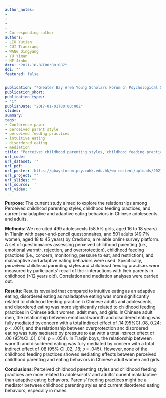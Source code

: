 ```yaml
---
author_notes:
-
-
-
-
- Corresponding author
authors:
- LIU Yutian
- CUI Tianxiang
- WANG Qingyang 
- YU Yiman 
- HE Jinbo
date: "2021-10-09T00:00:00Z"
doi: ""
featured: false


publication: "*Greater Bay Area Young Scholars Forum on Psychological Science*"
publication_short:
publication_types:
- "1"
publishDate: "2017-01-01T00:00:00Z"
slides: 
summary:
tags:
- Conference paper
- perceived parent style
- perceived feeding practices
- intuitive eating
- disordered eating
- mediation
title: "Perceived childhood parenting styles, childhood feeding practices, and current maladaptive and adaptive eating behaviors among Chinese adolescents and adults"
url_code:
url_dataset: ''
url_pdf: 
url_poster: 'https://gbaysforum.psy.cuhk.edu.hk/wp-content/uploads/2021/10/CUHKSZ_Yutian-Liu.pdf'
url_project: ""
url_slides: ""
url_source: ''
url_video: ''
---
```

**Purpose**: The current study aimed to explore the relationships among Perceived childhood parenting styles, childhood feeding practices, and current maladaptive and adaptive eating behaviors in Chinese adolescents and adults.


**Methods**: We recruited 499 adolescents (58.5% girls, aged 16 to 18 years) in Tianjin with paper-and-pencil questionnaires, and 501 adults (49.7% women, aged 18 to 45 years) by Credamo, a reliable online survey platform. A set of questionnaires assessing perceived childhood parenting (i.e., emotional warmth, rejection, and overprotection), childhood feeding practices (i.e., concern, monitoring, pressure to eat, and restriction), and maladaptive and adaptive eating behaviors were used. Specifically, perceived childhood parenting styles and childhood feeding practices were measured by participants’ recall of their interactions with their parents in childhood (≤12 years old). Correlation and mediation analyses were carried out.


**Results**: Results revealed that compared to intuitive eating as an adaptive eating, disordered eating as maladaptive eating was more significantly related to childhood feeding practice in Chinese adults and adolescents, and disordered eating was more significantly related to childhood feeding practices in Chinese adult women, adult men, and girls. In Chinese adult men, the relationship between emotional warmth and disordered eating was fully mediated by concern with a total indirect effect of .14 (95%CI .08, 0.24; *p* < .001); and the relationship between overprotection and disordered eating was fully mediated by pressure to eat with a total indirect effect of .06 (95%CI .01, 0.14; *p* = .054). In Tianjin boys, the relationship between warmth and disordered eating was fully mediated by concern with a total indirect effect of .08 (95% CI .02, .18; *p* = .045). However, none of the childhood feeding practices showed mediating effects between perceived childhood parenting and eating behaviors in Chinese adult women and girls.


**Conclusions**: Perceived childhood parenting styles and childhood feeding practices are more related to adolescents’ and adults’ current maladaptive than adaptive eating behaviors. Parents’ feeding practices might be a mediator between childhood parenting styles and current disordered eating behaviors, especially in males.
